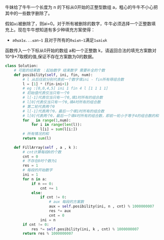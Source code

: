 牛妹给了牛牛一个长度为 n 的下标从0开始的正整型数组 a，粗心的牛牛不小心把其中的一些数字删除了。 

  假如`ai`被删除了，则ai=0。对于所有被删除的数字，牛牛必须选择一个正整数填充上。现在牛牛想知道有多少种填充方案使得： 

-    `a0≤a1≤...≤an−1` 且对于所有的`0≤i≤n−1`满足`1≤ai≤k`   

函数传入一个下标从0开始的数组 a和一个正整数 k，请返回合法的填充方案数对 10^9+7取模的值,保证不存在方案数为0的数据。

```python
class Solution:
    # 可能的结果数 ：起始数字 结束数字 需要补全的个数 
    def posibility(self, ini, fin, num):
        # l 从后往前分别代表前一个数字填ini - fin所有得组合数
        l = [1] * (fin-ini+1)
        # eg :[0,0,4,5] ini 1 fin 4 l [1 1 1 1]
        # 初始值代表仅当只有一个0
        # l[-1]代表仅当只有一个0,填1时所有的组合数
        # l[0]代表仅当只有一个0,填4时所有的组合数
        # 第二轮代表两个0
        # l[-1]代表两个0，最后一个填1时所有的组合数
        # l[0]代表两个0，最后一个填4时所有的组合数，即前一轮小于等于4的组合数的和
        for _ in range(1,num):
            for i in range(len(l)):
                l[i] = sum(l[i:])
        # 所有情况的和
        return sum(l)
    
    def FillArray(self , a , k ):
        # cnt计算每段0的个数
        cnt = 0
        # 不存在0时个数为1
        res = 1
        # 每段的开始数字
        ini = 1
        for n in a:
            if n == 0:
                cnt += 1
            else:
                if cnt != 0:
                    # aux 每段的方案数
                    aux = self.posibility(ini, n , cnt) % 1000000007
                    res *= aux
                    cnt = 0
                ini = n
        if cnt != 0:
            res *= self.posibility(ini, k , cnt) % 1000000007
        return res % 1000000007
```

